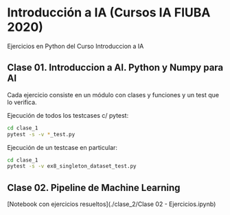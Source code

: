 # Introducción a IA (Cursos IA FIUBA 2020)

Ejercicios en Python del Curso Introduccion a IA

## Clase 01. Introduccion a AI. Python y Numpy para AI

Cada ejercicio consiste en un módulo con clases y funciones y un test que lo verifica.

Ejecución de todos los testcases c/ pytest:

~~~bash
cd clase_1
pytest -s -v *_test.py
~~~

Ejecución de un testcase en particular:

~~~bash
cd clase_1
pytest -s -v ex8_singleton_dataset_test.py
~~~

## Clase 02. Pipeline de Machine Learning

[Notebook con ejercicios resueltos](./clase_2/Clase 02 - Ejercicios.ipynb)


